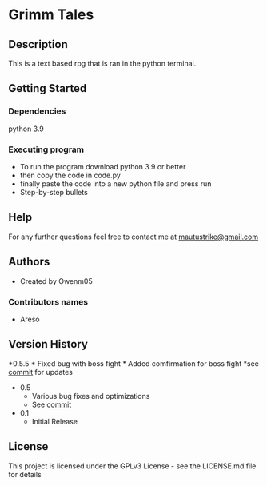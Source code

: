 # Grimm Tales

## Description

This is a text based rpg that is ran in the python terminal.

## Getting Started

### Dependencies

python 3.9

### Executing program

* To run the program download python 3.9 or better 
* then copy the code in code.py 
* finally paste the code into a new python file and press run
* Step-by-step bullets

## Help

For any further questions feel free to contact me at mautustrike@gmail.com

## Authors
* Created by Owenm05 

### Contributors names

* Areso

## Version History
*0.5.5
    * Fixed bug with boss fight
    * Added comfirmation for boss fight
    *see [commit](https://github.com/Owenm05/Grimm-Tales/commit/0651d360da2d0c8a84b9bed26e3ef8b7faf8f7ad) for updates
* 0.5
    * Various bug fixes and optimizations
    * See [commit](https://github.com/Owenm05/Grimm-Tales/commit/32d7b686396196ead3fbb10144a3afb274d5b2d5)
* 0.1
    * Initial Release

## License

This project is licensed under the GPLv3 License - see the LICENSE.md file for details
